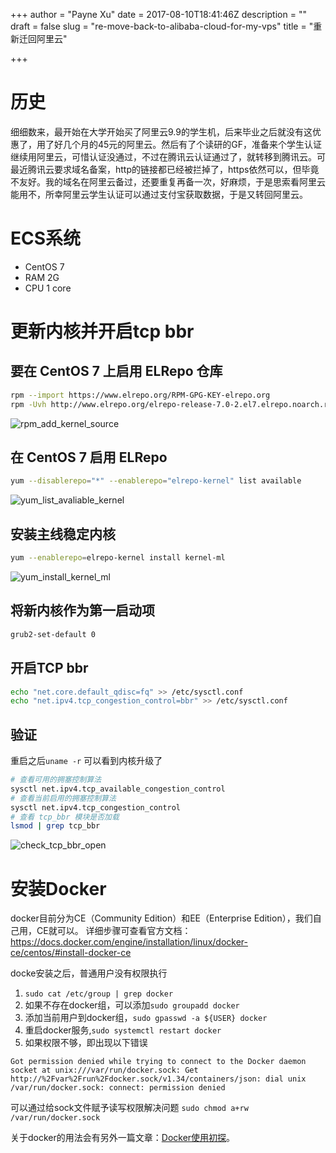 +++
author = "Payne Xu"
date = 2017-08-10T18:41:46Z
description = ""
draft = false
slug = "re-move-back-to-alibaba-cloud-for-my-vps"
title = "重新迁回阿里云"

+++

# 历史
细细数来，最开始在大学开始买了阿里云9.9的学生机，后来毕业之后就没有这优惠了，用了好几个月的45元的阿里云。然后有了个读研的GF，准备来个学生认证继续用阿里云，可惜认证没通过，不过在腾讯云认证通过了，就转移到腾讯云。可最近腾讯云要求域名备案，http的链接都已经被拦掉了，https依然可以，但毕竟不友好。我的域名在阿里云备过，还要重复再备一次，好麻烦，于是思索看阿里云能用不，所幸阿里云学生认证可以通过支付宝获取数据，于是又转回阿里云。
<!--more-->
# ECS系统
* CentOS 7
* RAM 2G
* CPU 1 core
# 更新内核并开启tcp bbr
## 要在 CentOS 7 上启用 ELRepo 仓库
```bash
rpm --import https://www.elrepo.org/RPM-GPG-KEY-elrepo.org
rpm -Uvh http://www.elrepo.org/elrepo-release-7.0-2.el7.elrepo.noarch.rpm
```
![rpm_add_kernel_source](https://storage.blog.fliaping.com/2017/08/rpm_add_kernel_source.png)
## 在 CentOS 7 启用 ELRepo
```bash
yum --disablerepo="*" --enablerepo="elrepo-kernel" list available
```
![yum_list_avaliable_kernel](https://storage.blog.fliaping.com/2017/08/yum_list_avaliable_kernel.png)

## 安装主线稳定内核
```bash
yum --enablerepo=elrepo-kernel install kernel-ml
```
![yum_install_kernel_ml](https://storage.blog.fliaping.com/2017/08/yum_install_kernel_ml.png)
## 将新内核作为第一启动项
```bash
grub2-set-default 0
```
## 开启TCP bbr
```bash
echo "net.core.default_qdisc=fq" >> /etc/sysctl.conf
echo "net.ipv4.tcp_congestion_control=bbr" >> /etc/sysctl.conf
```
## 验证
重启之后`uname -r` 可以看到内核升级了

```bash
# 查看可用的拥塞控制算法
sysctl net.ipv4.tcp_available_congestion_control
# 查看当前启用的拥塞控制算法
sysctl net.ipv4.tcp_congestion_control
# 查看 tcp_bbr 模块是否加载
lsmod | grep tcp_bbr
```
![check_tcp_bbr_open](https://storage.blog.fliaping.com/2017/08/check_tcp_bbr_open.png)

# 安装Docker
docker目前分为CE（Community Edition）和EE（Enterprise Edition），我们自己用，CE就可以。
详细步骤可查看官方文档：https://docs.docker.com/engine/installation/linux/docker-ce/centos/#install-docker-ce

docke安装之后，普通用户没有权限执行
1. `sudo cat /etc/group | grep docker`
2. 如果不存在docker组，可以添加`sudo groupadd docker`
3. 添加当前用户到docker组，`sudo gpasswd -a ${USER} docker`
4. 重启docker服务,`sudo systemctl restart docker`
5. 如果权限不够，即出现以下错误
```
Got permission denied while trying to connect to the Docker daemon socket at unix:///var/run/docker.sock: Get http://%2Fvar%2Frun%2Fdocker.sock/v1.34/containers/json: dial unix /var/run/docker.sock: connect: permission denied
```
可以通过给sock文件赋予读写权限解决问题 `sudo chmod a+rw /var/run/docker.sock`

关于docker的用法会有另外一篇文章：[Docker使用初探](/a-preliminary-study-of-using-docker)。

